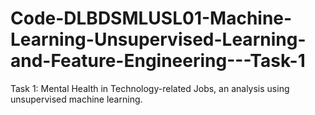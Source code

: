 # Code-DLBDSMLUSL01-Machine-Learning-Unsupervised-Learning-and-Feature-Engineering---Task-1
Task 1: Mental Health in Technology-related Jobs, an analysis using unsupervised machine learning. 
